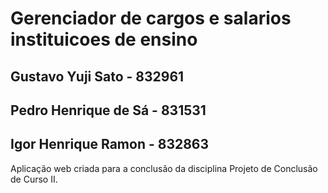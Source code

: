 # Gerenciador de cargos e salarios instituicoes de ensino
## Gustavo Yuji Sato - 832961
## Pedro Henrique de Sá - 831531
## Igor Henrique Ramon - 832863
 Aplicação web criada para a conclusão da disciplina Projeto de Conclusão de Curso II.
